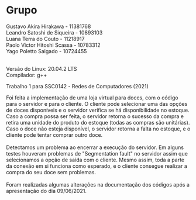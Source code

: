 # Grupo

Gustavo Akira Hirakawa - 11381768 <br>
Leandro Satoshi de Siqueira - 10893103 <br>
Luana Terra do Couto - 11218917 <br>
Paolo Victor Hitoshi Scassa - 10783312 <br>
Yago Poletto Salgado - 10724455 <br><br>

Versão do Linux: 20.04.2 LTS<br>
Compilador: g++<br>

Trabalho 1 para SSC0142 - Redes de Computadores (2021)<br>

Foi feita a implementação de uma loja virtual para doces, com o código para o servidor e para o cliente. O cliente pode selecionar uma das opções de doces disponíveis e o servidor verifica se há disponibilidade no estoque. Caso a compra possa ser feita, o servidor retorna o sucesso da compra e retira uma unidade do produto do estoque (todas as compras são unitárias). Caso o doce não esteja disponível, o servidor retorna a falta no estoque, e o cliente pode tentar comprar outro doce.<br><br>
Detectamos um problema ao encerrar a execução do servidor. Em alguns testes houveram problemas de "Segmentation fault" no servidor assim que selecionamos a opção de saída com o cliente. Mesmo assim, toda a parte da conexão em si funciona como esperado, e o cliente consegue realizar a compra do seu doce sem problemas.<br><br>
Foram realizadas algumas alterações na documentação dos códigos após a apresentação do dia 09/06/2021.
